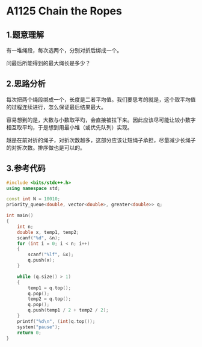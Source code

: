 # A1125 Chain the Ropes

## 1.题意理解
有一堆绳段，每次选两个，分别对折后绑成一个。

问最后所能得到的最大绳长是多少？

## 2.思路分析
每次把两个绳段绑成一个，长度是二者平均值。我们要思考的就是，这个取平均值的过程连续进行，怎么保证最后结果最大。

容易想到的是，大数与小数取平均，会直接被拉下来。因此应该尽可能让较小数字相互取平均，于是想到用最小堆（或优先队列）实现。

越是在前对折的绳子，对折次数越多，这部分应该让短绳子承担，尽量减少长绳子的对折次数。排序做也是可以的。
## 3.参考代码
```cpp
#include <bits/stdc++.h>
using namespace std;

const int N = 10010;
priority_queue<double, vector<double>, greater<double>> q;

int main()
{
    int n;
    double x, temp1, temp2;
    scanf("%d", &n);
    for (int i = 0; i < n; i++)
    {
        scanf("%lf", &x);
        q.push(x);
    }

    while (q.size() > 1)
    {
        temp1 = q.top();
        q.pop();
        temp2 = q.top();
        q.pop();
        q.push(temp1 / 2 + temp2 / 2);
    }
    printf("%d\n", (int)q.top());
    system("pause");
    return 0;
}
```
